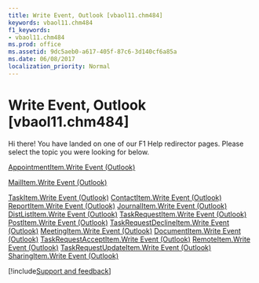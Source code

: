 ```yaml
---
title: Write Event, Outlook [vbaol11.chm484]
keywords: vbaol11.chm484
f1_keywords:
- vbaol11.chm484
ms.prod: office
ms.assetid: 9dc5aeb0-a617-405f-87c6-3d140cf6a85a
ms.date: 06/08/2017
localization_priority: Normal
---
```



# Write Event, Outlook [vbaol11.chm484]

Hi there! You have landed on one of our F1 Help redirector pages. Please select the topic you were looking for below.

[AppointmentItem.Write Event (Outlook)](https://msdn.microsoft.com/library/55539ad2-d53e-b28e-06f4-13c5f545a89b%28Office.15%29.aspx)

[MailItem.Write Event (Outlook)](https://msdn.microsoft.com/library/b4c5fc80-e197-8d82-ebb0-148675ea7cdd%28Office.15%29.aspx)

[TaskItem.Write Event (Outlook)](https://msdn.microsoft.com/library/29e38bc5-6a19-5144-55ba-207215bd5734%28Office.15%29.aspx)
[ContactItem.Write Event (Outlook)](https://msdn.microsoft.com/library/934a4bac-8b75-246b-97ed-214ebd3fbd8f%28Office.15%29.aspx)
[ReportItem.Write Event (Outlook)](https://msdn.microsoft.com/library/1656ff7c-85c9-f193-3312-279d35622008%28Office.15%29.aspx)
[JournalItem.Write Event (Outlook)](https://msdn.microsoft.com/library/634419af-303f-df4f-cc60-3446db611330%28Office.15%29.aspx)
[DistListItem.Write Event (Outlook)](https://msdn.microsoft.com/library/ca5cf81a-e535-440e-2aee-447aa2d66249%28Office.15%29.aspx)
[TaskRequestItem.Write Event (Outlook)](https://msdn.microsoft.com/library/d2b3ace4-4ab3-307b-a929-566514522dc0%28Office.15%29.aspx)
[PostItem.Write Event (Outlook)](https://msdn.microsoft.com/library/27ab5442-2ce2-c40e-b95c-6e23f29e124b%28Office.15%29.aspx)
[TaskRequestDeclineItem.Write Event (Outlook)](https://msdn.microsoft.com/library/e0abe283-c3f4-fd1a-7a41-8b1dd0f6c161%28Office.15%29.aspx)
[MeetingItem.Write Event (Outlook)](https://msdn.microsoft.com/library/22a52e41-cbc5-ced7-a942-ae06035aebbb%28Office.15%29.aspx)
[DocumentItem.Write Event (Outlook)](https://msdn.microsoft.com/library/ae8c445f-cf46-9544-7073-bf08638b9247%28Office.15%29.aspx)
[TaskRequestAcceptItem.Write Event (Outlook)](https://msdn.microsoft.com/library/005b0f33-1848-101b-2119-cb15eb51f411%28Office.15%29.aspx)
[RemoteItem.Write Event (Outlook)](https://msdn.microsoft.com/library/a38eef6b-23da-ba10-ad94-cc63e2bf60c2%28Office.15%29.aspx)
[TaskRequestUpdateItem.Write Event (Outlook)](https://msdn.microsoft.com/library/afad6071-f421-fc9f-c2b9-d090d5301f35%28Office.15%29.aspx)
[SharingItem.Write Event (Outlook)](https://msdn.microsoft.com/library/22cfb332-d9e9-005a-fb6c-e77ff098a444%28Office.15%29.aspx)

[!include[Support and feedback](~/includes/feedback-boilerplate.md)]